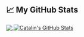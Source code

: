 ## &#x1f4c8; My GitHub Stats

<a href="https://github.com/radenvodka/radenvodka">
  <img align="center" src="https://github-readme-stats.vercel.app/api/top-langs/?username=radenvodka&hide=php&title_color=ffffff&text_color=c9cacc&icon_color=2bbc8a&bg_color=1d1f21" />
</a>

<a href="https://github.com/radenvodka/radenvodka">
  <img align="center" src="https://github-readme-stats.vercel.app/api?username=radenvodka&show_icons=true&line_height=27&count_private=true&title_color=ffffff&text_color=c9cacc&icon_color=2bbc8a&bg_color=1d1f21" alt="Catalin's GitHub Stats" />
</a>
